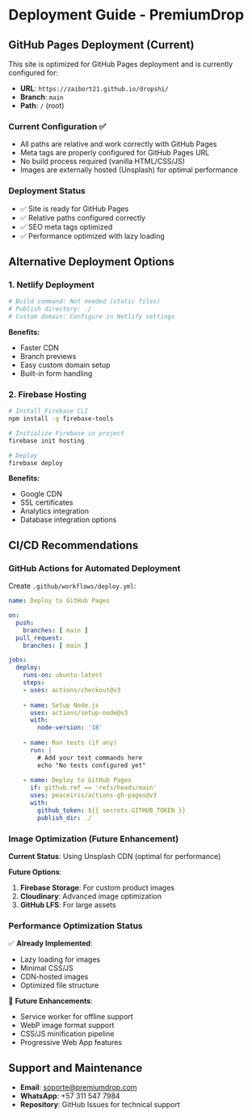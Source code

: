 # Deployment Guide - PremiumDrop

## GitHub Pages Deployment (Current)

This site is optimized for GitHub Pages deployment and is currently configured for:
- **URL**: `https://zaibort21.github.io/dropshi/`
- **Branch**: `main`
- **Path**: `/` (root)

### Current Configuration ✅
- All paths are relative and work correctly with GitHub Pages
- Meta tags are properly configured for GitHub Pages URL
- No build process required (vanilla HTML/CSS/JS)
- Images are externally hosted (Unsplash) for optimal performance

### Deployment Status
- ✅ Site is ready for GitHub Pages
- ✅ Relative paths configured correctly
- ✅ SEO meta tags optimized
- ✅ Performance optimized with lazy loading

## Alternative Deployment Options

### 1. Netlify Deployment
```bash
# Build command: Not needed (static files)
# Publish directory: ./
# Custom domain: Configure in Netlify settings
```

**Benefits:**
- Faster CDN
- Branch previews
- Easy custom domain setup
- Built-in form handling

### 2. Firebase Hosting
```bash
# Install Firebase CLI
npm install -g firebase-tools

# Initialize Firebase in project
firebase init hosting

# Deploy
firebase deploy
```

**Benefits:**
- Google CDN
- SSL certificates
- Analytics integration
- Database integration options

## CI/CD Recommendations

### GitHub Actions for Automated Deployment

Create `.github/workflows/deploy.yml`:

```yaml
name: Deploy to GitHub Pages

on:
  push:
    branches: [ main ]
  pull_request:
    branches: [ main ]

jobs:
  deploy:
    runs-on: ubuntu-latest
    steps:
    - uses: actions/checkout@v3
    
    - name: Setup Node.js
      uses: actions/setup-node@v3
      with:
        node-version: '18'
    
    - name: Run tests (if any)
      run: |
        # Add your test commands here
        echo "No tests configured yet"
    
    - name: Deploy to GitHub Pages
      if: github.ref == 'refs/heads/main'
      uses: peaceiris/actions-gh-pages@v3
      with:
        github_token: ${{ secrets.GITHUB_TOKEN }}
        publish_dir: ./
```

### Image Optimization (Future Enhancement)

**Current Status**: Using Unsplash CDN (optimal for performance)

**Future Options**:
1. **Firebase Storage**: For custom product images
2. **Cloudinary**: Advanced image optimization
3. **GitHub LFS**: For large assets

### Performance Optimization Status

✅ **Already Implemented**:
- Lazy loading for images
- Minimal CSS/JS
- CDN-hosted images
- Optimized file structure

🔄 **Future Enhancements**:
- Service worker for offline support
- WebP image format support
- CSS/JS minification pipeline
- Progressive Web App features

## Support and Maintenance

- **Email**: soporte@premiumdrop.com
- **WhatsApp**: +57 311 547 7984
- **Repository**: GitHub Issues for technical support